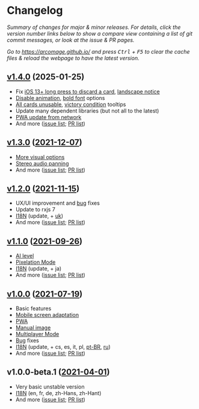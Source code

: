 # Changelog

_Summary of changes for major & minor releases. For details, click the version number links below to show a compare view containing a list of git commit messages, or look at the issue & PR pages._

_Go to https://arcomage.github.io/ and press <kbd>Ctrl</kbd> + <kbd>F5</kbd> to clear the cache files & reload the webpage to have the latest version._

## [v1.4.0](https://github.com/arcomage/arcomage-hd/compare/v1.3.0...v1.4.0) (2025-01-25)

- Fix [iOS 13+ long press to discard a card](https://github.com/arcomage/arcomage-hd/issues/74), [landscape notice](https://github.com/arcomage/arcomage-hd/issues/87)
- [Disable animation](https://github.com/arcomage/arcomage-hd/issues/88), [bold font](https://github.com/arcomage/arcomage-hd/issues/72) options
- [All cards unusable](https://github.com/arcomage/arcomage-hd/issues/76#issuecomment-2054153524), [victory condition](https://github.com/arcomage/arcomage-hd/issues/81) tooltips
- Update many dependent libraries (but not all to the latest)
- [PWA update from network](https://github.com/arcomage/arcomage-hd/issues/68)
- And more ([issue list](https://github.com/arcomage/arcomage-hd/issues?q=is%3Aissue+is%3Aclosed+closed%3A2021-12-07..2021-12-26); [PR list](https://github.com/arcomage/arcomage-hd/pulls?q=is%3Apr+is%3Aclosed+merged%3A2021-12-07..2021-12-26))

## [v1.3.0](https://github.com/arcomage/arcomage-hd/compare/v1.2.0...v1.3.0) ([2021-12-07](https://github.com/arcomage/arcomage-hd/tree/66c90ee521da676275d5c58dd8d1432feedd056e))

- [More visual options](https://github.com/arcomage/arcomage-hd/issues/61)
- [Stereo audio panning](https://github.com/arcomage/arcomage-hd/issues/64)
- And more ([issue list](https://github.com/arcomage/arcomage-hd/issues?q=is%3Aissue+is%3Aclosed+closed%3A2021-11-15..2021-12-07); [PR list](https://github.com/arcomage/arcomage-hd/pulls?q=is%3Apr+is%3Aclosed+merged%3A2021-11-15..2021-12-07))

## [v1.2.0](https://github.com/arcomage/arcomage-hd/compare/v1.1.0...v1.2.0) ([2021-11-15](https://github.com/arcomage/arcomage-hd/tree/fe7e056e5620b360689d7c782c00612cb3a66e46))

- UX/UI improvement and [bug](https://github.com/arcomage/arcomage-hd/issues?q=is%3Aissue+is%3Aclosed+closed%3A2021-09-26..2021-11-15+label%3Abug) fixes
- Update to rxjs 7
- [I18N](https://github.com/arcomage/arcomage-hd/issues/9) (update, + [uk](https://github.com/arcomage/arcomage-hd/pull/48))
- And more ([issue list](https://github.com/arcomage/arcomage-hd/issues?q=is%3Aissue+is%3Aclosed+closed%3A2021-09-26..2021-11-15); [PR list](https://github.com/arcomage/arcomage-hd/pulls?q=is%3Apr+is%3Aclosed+merged%3A2021-09-26..2021-11-15))

## [v1.1.0](https://github.com/arcomage/arcomage-hd/compare/v1.0.0...v1.1.0) ([2021-09-26](https://github.com/arcomage/arcomage-hd/tree/ae1e782771c2db894a4c441eebd441a6d962ff46))

- [AI level](https://github.com/arcomage/arcomage-hd/issues/45)
- [Pixelation Mode](https://github.com/arcomage/arcomage-hd/issues/44)
- [I18N](https://github.com/arcomage/arcomage-hd/issues/9) (update, + ja)
- And more ([issue list](https://github.com/arcomage/arcomage-hd/issues?q=is%3Aissue+is%3Aclosed+closed%3A2021-07-19..2021-09-26); [PR list](https://github.com/arcomage/arcomage-hd/pulls?q=is%3Apr+is%3Aclosed+merged%3A2021-07-19..2021-09-26))

## [v1.0.0](https://github.com/arcomage/arcomage-hd/compare/v1.0.0-beta.1...v1.0.0) ([2021-07-19](https://github.com/arcomage/arcomage-hd/tree/b0300d12aaab51f3c087411b2912906c9fbabe0e))

- Basic features
- [Mobile screen adaptation](https://github.com/arcomage/arcomage-hd/issues/1)
- [PWA](https://github.com/arcomage/arcomage-hd/issues/16)
- [Manual image](https://github.com/arcomage/arcomage-hd/issues/19)
- [Multiplayer Mode](https://github.com/arcomage/arcomage-hd/issues/10)
- [Bug](https://github.com/arcomage/arcomage-hd/issues?q=is%3Aissue+is%3Aclosed+closed%3A2021-04-01..2021-07-19+label%3Abug) fixes
- [I18N](https://github.com/arcomage/arcomage-hd/issues/9) (update, + cs, es, it, pl, [pt-BR](https://github.com/arcomage/arcomage-hd/pull/36), [ru](https://github.com/arcomage/arcomage-hd/pull/14))
- And more ([issue list](https://github.com/arcomage/arcomage-hd/issues?q=is%3Aissue+is%3Aclosed+closed%3A2021-04-01..2021-07-19); [PR list](https://github.com/arcomage/arcomage-hd/pulls?q=is%3Apr+is%3Aclosed+merged%3A2021-04-01..2021-07-19))

## v1.0.0-beta.1 ([2021-04-01](https://github.com/arcomage/arcomage-hd/tree/494f4782b456be59753880e2ca9b4aebe805bf0f))

- Very basic unstable version
- [I18N](https://github.com/arcomage/arcomage-hd/issues/9) (en, fr, de, zh-Hans, zh-Hant)
- And more ([issue list](https://github.com/arcomage/arcomage-hd/issues?q=is%3Aissue+is%3Aclosed+closed%3A*..2021-04-01); [PR list](https://github.com/arcomage/arcomage-hd/pulls?q=is%3Apr+is%3Aclosed+merged%3A*..2021-04-01))

